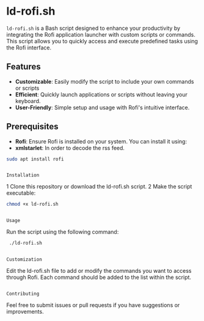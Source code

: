  # ld-rofi.sh                                                                                                                                                                                                      
 `ld-rofi.sh` is a Bash script designed to enhance your productivity by integrating the Rofi application launcher with custom scripts or commands. This script allows you to quickly access and execute predefined 
 tasks using the Rofi interface. 
 ## Features                                                                                                                                                                                                       
 - **Customizable**: Easily modify the script to include your own commands or scripts
 - **Efficient**: Quickly launch applications or scripts without leaving your keyboard.
 - **User-Friendly**: Simple setup and usage with Rofi's intuitive interface.
 
 ## Prerequisites                                                                                                                                                                                                  
 - **Rofi**: Ensure Rofi is installed on your system. You can install it using: 
 - **xmlstarlet**: In order to decode the rss feed. 

```bash
sudo apt install rofi
```

                                                                                                   Installation                                                                                                    

 1 Clone this repository or download the ld-rofi.sh script.
 2 Make the script executable:

```bash
chmod +x ld-rofi.sh
```

                                                                                                       Usage

Run the script using the following command:

```bash
 ./ld-rofi.sh
 ```

                                                                                                   Customization

Edit the ld-rofi.sh file to add or modify the commands you want to access through Rofi. Each command should be added to the list within the script.

                                                                                                   Contributing

Feel free to submit issues or pull requests if you have suggestions or improvements.
